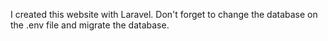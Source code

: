 I created this website with Laravel. Don't forget to change the database on the .env file and migrate the database.
